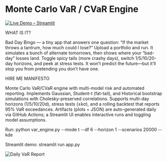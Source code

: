 # Monte Carlo VaR / CVaR Engine

[![Live Demo – Streamlit](https://img.shields.io/badge/Live%20Demo-Streamlit-FF4B4B?logo=streamlit&logoColor=white)](https://bad-day-bingo.streamlit.app/)

WHAT IS IT?

Bad Day Bingo — a tiny app that answers one question: “If the market throws a tantrum, how much could I lose?”
Upload a portfolio and run. It simulates a bunch of alternate tomorrows, then shows where your “bad-day” losses land. Toggle spicy tails (more crashy days), switch 1/5/10/20-day horizons, and peek at stress tests. It won’t predict the future—but it’ll stop you from pretending you don’t have one. 

HIRE ME MANIFESTO

Monte Carlo VaR/CVaR engine with multi-model risk and automated reporting.
Implements Gaussian, Student-t (fat-tail), and Historical bootstrap simulations with Cholesky-preserved correlations. Supports multi-day horizons (1/5/10/20d), stress tests (±kσ), and a rolling backtest that reports 95% VaR exceedances. Artifacts (plots + JSON) are auto-generated daily via GitHub Actions; a Streamlit UI enables interactive runs and toggling model assumptions.

Run:
python var_engine.py --mode t --df 6 --horizon 1 --scenarios 20000 --kde

Streamlit demo:
streamlit run app.py

![Daily VaR Report](https://github.com/whynimisha/var-engine/actions/workflows/var.yml/badge.svg)
